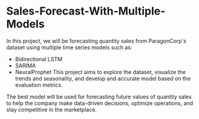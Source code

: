 # Sales-Forecast-With-Multiple-Models
In this project, we will be forecasting quantity sales from ParagonCorp's dataset using multiple time series models such as:
- Bidirectional LSTM
- SARIMA
- NeuralProphet
This project aims to explore the dataset, visualize the trends and seasonality, and develop and accurate model based on the evaluation metrics. 

The best model will be used for forecasting future values of quantity sales to help the company make data-driven decisions, optimize operations, and stay competitive in the marketplace.
